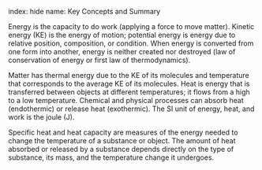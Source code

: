 index: hide
name: Key Concepts and Summary

Energy is the capacity to do work (applying a force to move matter). Kinetic energy (KE) is the energy of motion; potential energy is energy due to relative position, composition, or condition. When energy is converted from one form into another, energy is neither created nor destroyed (law of conservation of energy or first law of thermodynamics).

Matter has thermal energy due to the KE of its molecules and temperature that corresponds to the average KE of its molecules. Heat is energy that is transferred between objects at different temperatures; it flows from a high to a low temperature. Chemical and physical processes can absorb heat (endothermic) or release heat (exothermic). The SI unit of energy, heat, and work is the joule (J).

Specific heat and heat capacity are measures of the energy needed to change the temperature of a substance or object. The amount of heat absorbed or released by a substance depends directly on the type of substance, its mass, and the temperature change it undergoes.
